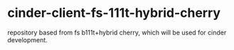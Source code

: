 # cinder-client-fs-111t-hybrid-cherry
repository based from fs b111t+hybrid cherry, which will be used for cinder development.

